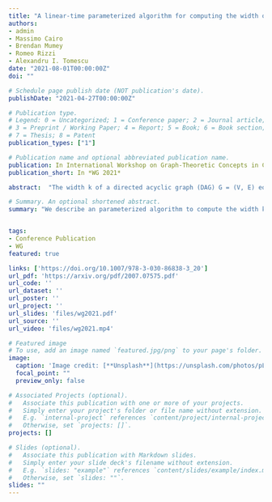 ```yaml
---
title: "A linear-time parameterized algorithm for computing the width of a DAG"
authors:
- admin
- Massimo Cairo
- Brendan Mumey
- Romeo Rizzi
- Alexandru I. Tomescu
date: "2021-08-01T00:00:00Z"
doi: ""

# Schedule page publish date (NOT publication's date).
publishDate: "2021-04-27T00:00:00Z"

# Publication type.
# Legend: 0 = Uncategorized; 1 = Conference paper; 2 = Journal article;
# 3 = Preprint / Working Paper; 4 = Report; 5 = Book; 6 = Book section;
# 7 = Thesis; 8 = Patent
publication_types: ["1"]

# Publication name and optional abbreviated publication name.
publication: In International Workshop on Graph-Theoretic Concepts in Computer Science, *WG 2021*
publication_short: In *WG 2021*

abstract:  "The width k of a directed acyclic graph (DAG) G = (V, E) equals the largest number of pair-wise non-reachable vertices. Computing the width dates back to Dilworth's and Fulkerson's results in the 1950s, and is doable in quadratic time in the worst case. Since k can be small in practical applications, research has also studied algorithms whose complexity is parameterized on k. Despite these efforts, it is still open whether there exists a linear-time O(f(k)(|E| + |V|)) parameterized algorithm computing the width. We answer this question affirmatively by presenting an O(k2^k|E| + k^24^k|V|)-time algorithm, based on a new notion of frontier antichains. As we process the vertices in a topological order, all the frontier antichains can be maintained with the help of several combinatorial properties, paying only f(k) along the way. The fact that the width can be computed by a single f(k)-sweep of the DAG is a new surprising insight into this classical problem. Our algorithm also allows deciding whether the DAG has width at most w in time O(f(min(w,k))(|E|+|V|))."

# Summary. An optional shortened abstract.
summary: "We describe an parameterized algorithm to compute the width k of a DAG in time O(k2^k|E| + k^24^k|V|)."


tags:
- Conference Publication
- WG
featured: true

links: ['https://doi.org/10.1007/978-3-030-86838-3_20']
url_pdf: 'https://arxiv.org/pdf/2007.07575.pdf'
url_code: ''
url_dataset: ''
url_poster: ''
url_project: ''
url_slides: 'files/wg2021.pdf'
url_source: ''
url_video: 'files/wg2021.mp4'

# Featured image
# To use, add an image named `featured.jpg/png` to your page's folder.
image:
  caption: 'Image credit: [**Unsplash**](https://unsplash.com/photos/pLCdAaMFLTE)'
  focal_point: ""
  preview_only: false

# Associated Projects (optional).
#   Associate this publication with one or more of your projects.
#   Simply enter your project's folder or file name without extension.
#   E.g. `internal-project` references `content/project/internal-project/index.md`.
#   Otherwise, set `projects: []`.
projects: []

# Slides (optional).
#   Associate this publication with Markdown slides.
#   Simply enter your slide deck's filename without extension.
#   E.g. `slides: "example"` references `content/slides/example/index.md`.
#   Otherwise, set `slides: ""`.
slides: ""
---
```

